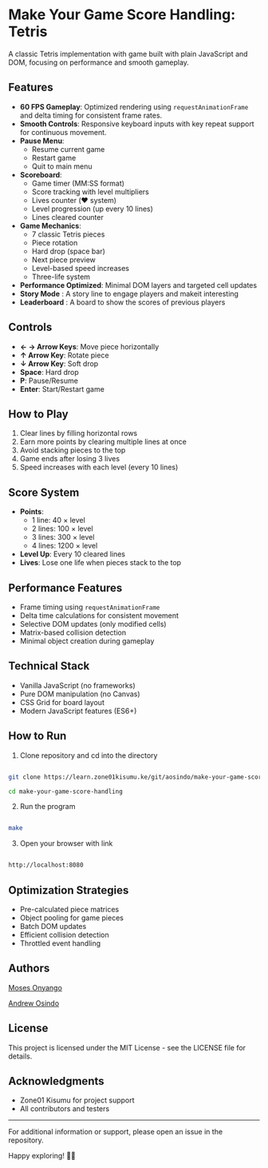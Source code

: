 # Make Your Game Score Handling: Tetris

A classic Tetris implementation with game built with plain JavaScript and DOM, focusing on performance and smooth gameplay.

## Features

- **60 FPS Gameplay**: Optimized rendering using `requestAnimationFrame` and delta timing for consistent frame rates.
- **Smooth Controls**: Responsive keyboard inputs with key repeat support for continuous movement.
- **Pause Menu**:
  - Resume current game
  - Restart game
  - Quit to main menu
- **Scoreboard**:
  - Game timer (MM:SS format)
  - Score tracking with level multipliers
  - Lives counter (❤️ system)
  - Level progression (up every 10 lines)
  - Lines cleared counter
- **Game Mechanics**:
  - 7 classic Tetris pieces
  - Piece rotation
  - Hard drop (space bar)
  - Next piece preview
  - Level-based speed increases
  - Three-life system
- **Performance Optimized**: Minimal DOM layers and targeted cell updates
- **Story Mode** : A story line to engage players and makeit interesting
- **Leaderboard** : A board to show the scores of previous players

## Controls

- **← → Arrow Keys**: Move piece horizontally
- **↑ Arrow Key**: Rotate piece
- **↓ Arrow Key**: Soft drop
- **Space**: Hard drop
- **P**: Pause/Resume
- **Enter**: Start/Restart game

## How to Play

1. Clear lines by filling horizontal rows
2. Earn more points by clearing multiple lines at once
3. Avoid stacking pieces to the top
4. Game ends after losing 3 lives
5. Speed increases with each level (every 10 lines)

## Score System

- **Points**:
  - 1 line: 40 × level
  - 2 lines: 100 × level
  - 3 lines: 300 × level
  - 4 lines: 1200 × level
- **Level Up**: Every 10 cleared lines
- **Lives**: Lose one life when pieces stack to the top

## Performance Features

- Frame timing using `requestAnimationFrame`
- Delta time calculations for consistent movement
- Selective DOM updates (only modified cells)
- Matrix-based collision detection
- Minimal object creation during gameplay

## Technical Stack

- Vanilla JavaScript (no frameworks)
- Pure DOM manipulation (no Canvas)
- CSS Grid for board layout
- Modern JavaScript features (ES6+)

## How to Run

1. Clone repository and cd into the directory

```bash

git clone https://learn.zone01kisumu.ke/git/aosindo/make-your-game-score-handling.git

cd make-your-game-score-handling

```

2. Run the program

```bash

make

```

3. Open your browser with link

```bash

http://localhost:8080

```


## Optimization Strategies

- Pre-calculated piece matrices
- Object pooling for game pieces
- Batch DOM updates
- Efficient collision detection
- Throttled event handling

## Authors

[Moses Onyango](https://github.com/moseeh)

[Andrew Osindo](https://github.com/andyosyndoh)


## License
This project is licensed under the MIT License - see the LICENSE file for details.

## Acknowledgments
- Zone01 Kisumu for project support
- All contributors and testers

---
For additional information or support, please open an issue in the repository.

Happy exploring! 🎸✨